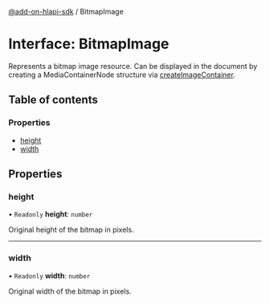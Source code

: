[@add-on-hlapi-sdk](../overview.md) / BitmapImage

# Interface: BitmapImage

Represents a bitmap image resource. Can be displayed in the document by creating a MediaContainerNode structure via
[createImageContainer](../classes/editor.md#createImageContainer).

## Table of contents

### Properties

- [height](bitmap-image.md#height)
- [width](bitmap-image.md#width)

## Properties

### height

• `Readonly` **height**: `number`

Original height of the bitmap in pixels.

<hr />

### width

• `Readonly` **width**: `number`

Original width of the bitmap in pixels.
